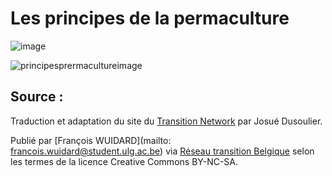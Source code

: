 <!--

---
title: Les principes de la permaculture
description: Tableau explicatifs des principes de la permaculture, méthode de culture qui prend en considération la bio-diversité de chaque écosystème.
image_url: https://github.com/multibao/contributions/blob/master/media/principes_permaculture.jpg?raw=true
---

-->

# Les principes de la permaculture

![image](http://www.reseautransition.be/wp-content/uploads/2013/03/Untitled-drawing-1-300x128.jpg)

![principesprermacultureimage](https://lh5.googleusercontent.com/-SpiOBv6LWPk/VPcueJgvoxI/AAAAAAAAACI/sMPDuVCjsfA/w476-h567-no/principespermaculture.png)

## Source : 

Traduction et adaptation du site du [Transition Network](https://www.transitionnetwork.org/) par Josué Dusoulier.

Publié par [François WUIDARD](mailto: francois.wuidard@student.ulg.ac.be) via [Réseau transition Belgique]( http://www.reseautransition.be/) selon les termes de la licence Creative Commons BY-NC-SA. 

